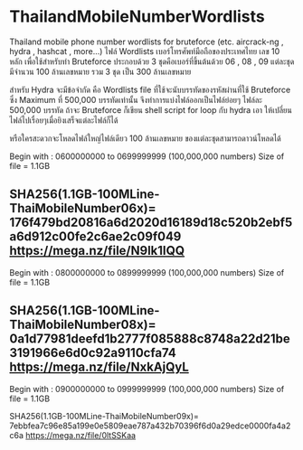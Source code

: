 # ThailandMobileNumberWordlists
Thailand mobile phone number wordlists for bruteforce (etc. aircrack-ng , hydra , hashcat , more...)
ไฟล์ Wordlists เบอร์โทรศัพท์มือถือของประเทศไทย เลข 10 หลัก เพื่อใช้สำหรับทำ Bruteforce
ประกอบด้วย 3 ชุดคือเบอร์ที่ขึ้นต้นด้วย 06 , 08 , 09
แต่ละชุด มีจำนวน 100 ล้านเลขหมาย รวม 3 ชุด เป็น 300 ล้านเลขหมาย 

สำหรับ Hydra จะมีข้อจำกัด คือ Wordlists file ที่ใช้จะนับบรรทัดของรหัสผ่านที่ใช้ Bruteforce ซึ่ง Maximum ที่ 500,000 บรรทัดเท่านั้น
จึงทำการแบ่งไฟล์ออกเป็นไฟล์ย่อยๆ ไฟล์ละ 500,000 บรรทัด
ถ้าจะ Bruteforce ก็เขียน shell script for loop กับ hydra เอา ให้เปลี่ยนไฟล์ไปเรื่อยๆเมื่อยิงเสร็จแต่ละไฟล์ก็ได้

หรือใครสะดวกจะโหลดไฟล์ใหญ่ไฟล์เดียว 100 ล้านเลขหมาย ของแต่ละชุดสามารถดาวน์โหลดได้

Begin with : 0600000000 to 0699999999 (100,000,000 numbers)
Size of file = 1.1GB

SHA256(1.1GB-100MLine-ThaiMobileNumber06x)= 176f479bd20816a6d2020d16189d18c520b2ebf5a6d912c00fe2c6ae2c09f049
https://mega.nz/file/N9lk1IQQ
-----------------



Begin with : 0800000000 to 0899999999 (100,000,000 numbers)
Size of file = 1.1GB

SHA256(1.1GB-100MLine-ThaiMobileNumber08x)= 0a1d77981deefd1b2777f085888c8748a22d21be3191966e6d0c92a9110cfa74
https://mega.nz/file/NxkAjQyL
-----------------



Begin with : 0900000000 to 0999999999 (100,000,000 numbers)
Size of file = 1.1GB

SHA256(1.1GB-100MLine-ThaiMobileNumber09x)= 7ebbfea7c96e85a199e0e5809eae787a432b70396f6d0a29edce0000fa4a2c6a
https://mega.nz/file/0ltSSKaa
